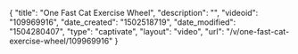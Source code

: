 {
    "title": "One Fast Cat Exercise Wheel",
    "description": "",
    "videoid": "109969916",
    "date_created": "1502518719",
    "date_modified": "1504280407",
    "type": "captivate",
    "layout": "video",
    "url": "\/v\/one-fast-cat-exercise-wheel\/109969916"
}